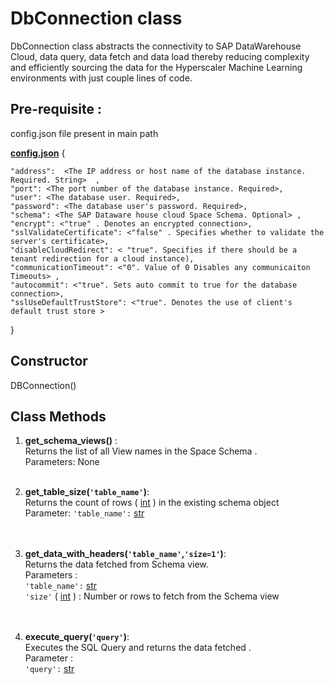 # **DbConnection class**

DbConnection class abstracts the connectivity to SAP DataWarehouse Cloud, data query, data fetch and data load thereby reducing complexity and efficiently sourcing the data for the Hyperscaler Machine Learning environments with just couple lines of code.

## Pre-requisite :

config.json file present in main path <BR>

**<u>config.json</u>**
{

    "address":  <The IP address or host name of the database instance. Required. String>  ,
    "port": <The port number of the database instance. Required>,
    "user": <The database user. Required>,
    "password": <The database user's password. Required>,
    "schema": <The SAP Dataware house cloud Space Schema. Optional> ,
    "encrypt": <"true" . Denotes an encrypted connection>,
    "sslValidateCertificate": <"false" . Specifies whether to validate the server's certificate>,
    "disableCloudRedirect": < "true". Specifies if there should be a tenant redirection for a cloud instance),
    "communicationTimeout": <"0". Value of 0 Disables any communicaiton Timeouts> ,
    "autocommit": <"true". Sets auto commit to true for the database connection>,
    "sslUseDefaultTrustStore": <"true". Denotes the use of client's default trust store >
}
<br>



## Constructor
 
DBConnection()

## Class Methods

1. **get_schema_views()** : <br>
Returns the list of all View names in the Space Schema . <br>
Parameters: None
<br> <br>

2. **get_table_size(`'table_name'`)**:<br> Returns the count of rows ( [int](https://docs.python.org/3/library/functions.html#int) ) in the existing schema object <br>
Parameter: `'table_name':` [str](https://docs.python.org/3/library/stdtypes.html#str)  
 <br><br>
3. **get_data_with_headers(`'table_name'`,`'size=1'`)**:
<br> Returns the data fetched from Schema view. <br>
Parameters :<br> 
`'table_name':`  [str](https://docs.python.org/3/library/stdtypes.html#str)  <br>
`'size'` ( [int](https://docs.python.org/3/library/functions.html#int) )  : Number or rows to fetch from the Schema view <br> 
<br><br>
4. **execute_query(`'query'`)**:
<br> Executes the SQL Query and returns the data fetched . <br>
Parameter :<br> 
`'query':`  [str](https://docs.python.org/3/library/stdtypes.html#str)  <br>


